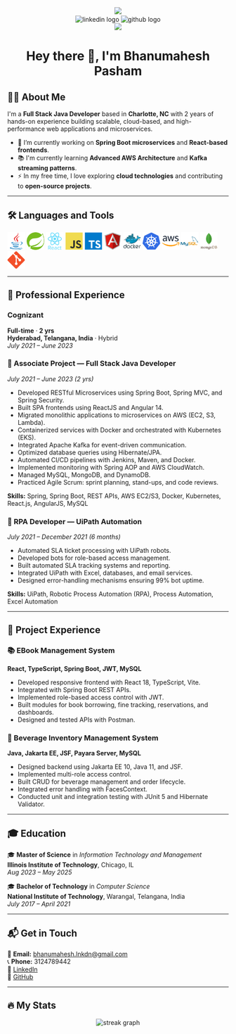 <div align="center">
  <img height="150" src="https://media.giphy.com/media/M9gbBd9nbDrOTu1Mqx/giphy.gif"  />
</div>


<div align="center">
  <img src="https://img.shields.io/static/v1?message=LinkedIn&logo=linkedin&label=&color=0077B5&logoColor=white&labelColor=&style=for-the-badge" height="25" alt="linkedin logo" />
  <img src="https://img.shields.io/static/v1?message=GitHub&logo=github&label=&color=181717&logoColor=white&labelColor=&style=for-the-badge" height="25" alt="github logo" />
</div>



<div align="center">
  <img src="https://visitor-badge.laobi.icu/badge?page_id=Bhanumahesh70.Bhanumahesh70&"  />
</div>


<h1 align="center">Hey there 👋, I'm Bhanumahesh Pasham</h1>


## 👩‍💻 About Me

I'm a **Full Stack Java Developer** based in **Charlotte, NC** with 2 years of hands-on experience building scalable, cloud-based, and high-performance web applications and microservices.

- 🔭 I’m currently working on **Spring Boot microservices** and **React-based frontends**.
- 📚 I'm currently learning **Advanced AWS Architecture** and **Kafka streaming patterns**.
- ⚡ In my free time, I love exploring **cloud technologies** and contributing to **open-source projects**.

---

## 🛠️ Languages and Tools

<div align="left">
  <!-- Example logos -->
  <img src="https://raw.githubusercontent.com/devicons/devicon/master/icons/java/java-original.svg" height="40" alt="java logo" />
  <img src="https://raw.githubusercontent.com/devicons/devicon/master/icons/spring/spring-original.svg" height="40" alt="spring logo" />
  <img src="https://raw.githubusercontent.com/devicons/devicon/master/icons/react/react-original-wordmark.svg" height="40" alt="react logo" />
  <img src="https://raw.githubusercontent.com/devicons/devicon/master/icons/javascript/javascript-original.svg" height="40" alt="javascript logo" />
  <img src="https://raw.githubusercontent.com/devicons/devicon/master/icons/typescript/typescript-original.svg" height="40" alt="typescript logo" />
  <img src="https://raw.githubusercontent.com/devicons/devicon/master/icons/angularjs/angularjs-original.svg" height="40" alt="angular logo" />
  <img src="https://raw.githubusercontent.com/devicons/devicon/master/icons/docker/docker-original-wordmark.svg" height="40" alt="docker logo" />
  <img src="https://raw.githubusercontent.com/devicons/devicon/master/icons/kubernetes/kubernetes-plain.svg" height="40" alt="kubernetes logo" />
  <img src="https://raw.githubusercontent.com/devicons/devicon/master/icons/amazonwebservices/amazonwebservices-original-wordmark.svg" height="40" alt="aws logo" />
  <img src="https://raw.githubusercontent.com/devicons/devicon/master/icons/mysql/mysql-original-wordmark.svg" height="40" alt="mysql logo" />
  <img src="https://raw.githubusercontent.com/devicons/devicon/master/icons/mongodb/mongodb-original-wordmark.svg" height="40" alt="mongodb logo" />
  <img src="https://raw.githubusercontent.com/devicons/devicon/master/icons/git/git-original.svg" height="40" alt="git logo" />
</div>

---

## 💼 Professional Experience

### Cognizant  
**Full-time** · **2 yrs**  
**Hyderabad, Telangana, India** · Hybrid  
_July 2021 – June 2023_


### 🚀 Associate Project — Full Stack Java Developer  
_July 2021 – June 2023 (2 yrs)_

- Developed RESTful Microservices using Spring Boot, Spring MVC, and Spring Security.
- Built SPA frontends using ReactJS and Angular 14.
- Migrated monolithic applications to microservices on AWS (EC2, S3, Lambda).
- Containerized services with Docker and orchestrated with Kubernetes (EKS).
- Integrated Apache Kafka for event-driven communication.
- Optimized database queries using Hibernate/JPA.
- Automated CI/CD pipelines with Jenkins, Maven, and Docker.
- Implemented monitoring with Spring AOP and AWS CloudWatch.
- Managed MySQL, MongoDB, and DynamoDB.
- Practiced Agile Scrum: sprint planning, stand-ups, and code reviews.

**Skills:** Spring, Spring Boot, REST APIs, AWS EC2/S3, Docker, Kubernetes, React.js, AngularJS, MySQL


### 🤖 RPA Developer — UiPath Automation  
_July 2021 – December 2021 (6 months)_

- Automated SLA ticket processing with UiPath robots.
- Developed bots for role-based access management.
- Built automated SLA tracking systems and reporting.
- Integrated UiPath with Excel, databases, and email services.
- Designed error-handling mechanisms ensuring 99% bot uptime.

**Skills:** UiPath, Robotic Process Automation (RPA), Process Automation, Excel Automation

---

## 📂 Project Experience

### 📚 EBook Management System  
**React, TypeScript, Spring Boot, JWT, MySQL**

- Developed responsive frontend with React 18, TypeScript, Vite.
- Integrated with Spring Boot REST APIs.
- Implemented role-based access control with JWT.
- Built modules for book borrowing, fine tracking, reservations, and dashboards.
- Designed and tested APIs with Postman.


### 🍹 Beverage Inventory Management System  
**Java, Jakarta EE, JSF, Payara Server, MySQL**

- Designed backend using Jakarta EE 10, Java 11, and JSF.
- Implemented multi-role access control.
- Built CRUD for beverage management and order lifecycle.
- Integrated error handling with FacesContext.
- Conducted unit and integration testing with JUnit 5 and Hibernate Validator.

---

## 🎓 Education

🎓 **Master of Science** in *Information Technology and Management*  
**Illinois Institute of Technology**, Chicago, IL  
_Aug 2023 – May 2025_

🎓 **Bachelor of Technology** in *Computer Science*  
**National Institute of Technology**, Warangal, Telangana, India  
_July 2017 – April 2021_

---

## 📬 Get in Touch

📧 **Email:** bhanumahesh.lnkdn@gmail.com  
📞 **Phone:** 3124789442  
🔗 [LinkedIn](https://www.linkedin.com/in/bhanumahesh68)  
🔗 [GitHub](https://github.com/Bhanumahesh70)

---

## 🔥 My Stats

<div align="center">
  <img src="https://streak-stats.demolab.com?user=Bhanumahesh70&locale=en&mode=daily&theme=dark&hide_border=false&border_radius=5&order=3" height="220" alt="streak graph" />
</div>

